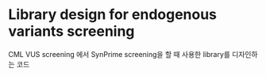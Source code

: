 # Library design for endogenous variants screening 

CML VUS screening 에서 SynPrime screening을 할 때 사용한 library를 디자인하는 코드